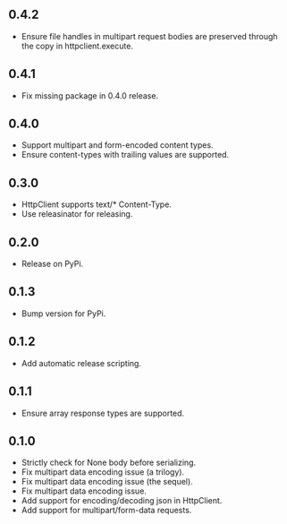 ## 0.4.2
* Ensure file handles in multipart request bodies are preserved through the copy in httpclient.execute.

## 0.4.1
* Fix missing package in 0.4.0 release.

## 0.4.0
* Support multipart and form-encoded content types.
* Ensure content-types with trailing values are supported.

## 0.3.0
* HttpClient supports text/* Content-Type.
* Use releasinator for releasing.

## 0.2.0
* Release on PyPi.

## 0.1.3
* Bump version for PyPi.

## 0.1.2
* Add automatic release scripting.

## 0.1.1
* Ensure array response types are supported.

## 0.1.0
* Strictly check for None body before serializing.
* Fix multipart data encoding issue (a trilogy).
* Fix multipart data encoding issue (the sequel).
* Fix multipart data encoding issue.
* Add support for encoding/decoding json in HttpClient.
* Add support for multipart/form-data requests.
